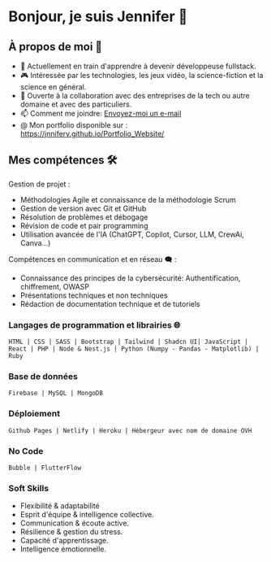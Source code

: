 # Bonjour, je suis Jennifer 👋

## À propos de moi 🚀

- 🌱 Actuellement en train d'apprendre à devenir développeuse fullstack.
- 🎮 Intéressée par les technologies, les jeux vidéo, la science-fiction et la science en général.
- 🤝 Ouverte à la collaboration avec des entreprises de la tech ou autre domaine et avec des particuliers.
- 📫 Comment me joindre: [Envoyez-moi un e-mail](mailto:contact.jenv@gmail.com)
- @ Mon portfolio disponible sur : https://jnniferv.github.io/Portfolio_Website/

## Mes compétences 🛠️

Gestion de projet :
- Méthodologies Agile et connaissance de la méthodologie Scrum
- Gestion de version avec Git et GitHub
- Résolution de problèmes et débogage
- Révision de code et pair programming
- Utilisation avancée de l'IA (ChatGPT, Copilot, Cursor, LLM, CrewAi, Canva...)

Compétences en communication et en réseau 🗨️ :
- Connaissance des principes de la cybersécurité: Authentification, chiffrement, OWASP
- Présentations techniques et non techniques
- Rédaction de documentation technique et de tutoriels

### Langages de programmation et librairies 🌐

```text
HTML | CSS | SASS | Bootstrap | Tailwind | Shadcn UI| JavaScript | React | PHP | Node & Nest.js | Python (Numpy - Pandas - Matplotlib) | Ruby
```
### Base de données

```text
Firebase | MySQL | MongoDB
```
### Déploiement

```text
Github Pages | Netlify | Heroku | Hébergeur avec nom de domaine OVH
```

### No Code

```text
Bubble | FlutterFlow
```

### Soft Skills

- Flexibilité & adaptabilité
- Esprit d'équipe & intelligence collective.
- Communication & écoute active.
- Résilience & gestion du stress.
- Capacité d'apprentissage.
- Intelligence émotionnelle.

